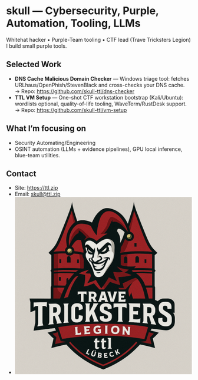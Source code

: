 # skull — Cybersecurity, Purple, Automation, Tooling, LLMs

Whitehat hacker • Purple-Team tooling • CTF lead (Trave Tricksters Legion)  
I build small purple tools.

## Selected Work
- **DNS Cache Malicious Domain Checker** — Windows triage tool: fetches URLhaus/OpenPhish/StevenBlack and cross-checks your DNS cache.  
  → Repo: https://github.com/skull-ttl/dns-checker
- **TTL VM Setup** — One-shot CTF workstation bootstrap (Kali/Ubuntu): wordlists optional, quality-of-life tooling, WaveTerm/RustDesk support.  
  → Repo: https://github.com/skull-ttl/vm-setup

## What I’m focusing on
- Security Automating/Engineering
- OSINT automation (LLMs + evidence pipelines), GPU local inference, blue-team utilities.

## Contact
- Site: https://ttl.zip  
- Email: skull@ttl.zip
- ![TTL Logo](https://raw.githubusercontent.com/skull-ttl/skull-ttl/main/assets/logo.png)


